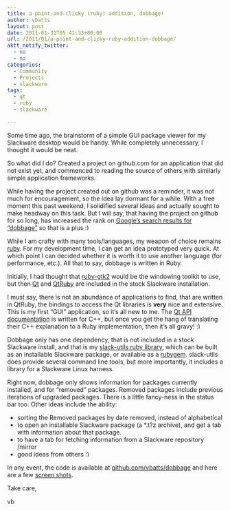 ```yaml
---
title: a point-and-clicky (ruby) addition, dobbage!
author: vbatts
layout: post
date: 2011-01-31T05:41:33+00:00
url: /2011/01/a-point-and-clicky-ruby-addition-dobbage/
aktt_notify_twitter:
  - no
  - no
categories:
  - Community
  - Projects
  - slackware
tags:
  - qt
  - ruby
  - slackware

---
```

Some time ago, the brainstorm of a simple GUI package viewer for my Slackware desktop would be handy. While completely unnecessary, I thought it would be neat.
  
So what did I do? Created a project on github.com for an application that did not exist yet, and commenced to reading the source of others with similarly simple application frameworks.

While having the project created out on github was a reminder, it was not much for encouragement, so the idea lay dormant for a while. With a free moment this past weekend, I solidified several ideas and actually sought to make headway on this task. But I will say, that having the project on github for so long, has increased the rank on [Google&#8217;s search results for &#8220;dobbage&#8221;][1] so that is a plus <img src="http://blog.hashbangbash.com/wp-includes/images/smilies/simple-smile.png" alt=":)" class="wp-smiley" style="height: 1em; max-height: 1em;" />

While I am crafty with many tools/languages, my weapon of choice remains <a target="_blank" href="http://ruby-lang.org">ruby</a>. For my development time, I can get an idea prototyped very quick. At which point I can decided whether it is worth it to use another language (for performance, etc.). All that to say, dobbage is written in Ruby.

Initially, I had thought that <a target="_blank" href="http://ruby-gnome2.sourceforge.jp/">ruby-gtk2</a> would be the windowing toolkit to use, but then [Qt][2] and [QtRuby][3] are included in the stock Slackware installation.
  
I must say, there is not an abundance of applications to find, that are written in QtRuby, the bindings to access the Qt libraries is **very** nice and extensive. This is my first &#8220;GUI&#8221; application, so it&#8217;s all new to me. The <a target="_blank" href="http://doc.qt.nokia.com/latest/classes.html">Qt API documentation</a> is written for C++, but once you get the hang of translating their C++ explanation to a Ruby implementation, then it&#8217;s all gravy! <img src="http://blog.hashbangbash.com/wp-includes/images/smilies/simple-smile.png" alt=":)" class="wp-smiley" style="height: 1em; max-height: 1em;" />

Dobbage only has one dependency, that is not included in a stock Slackware install, and that is my <a target="_blank" href="https://github.com/vbatts/slack-utils">slack-utils ruby library</a>, which can be built as an installable Slackware package, or available as a <a target="_blank" href="https://rubygems.org/gems/slack-utils">rubygem</a>. slack-utils does provide several command line tools, but more importantly, it includes a library for a Slackware Linux harness.

Right now, dobbage only shows information for packages currently installed, and for &#8220;removed&#8221; packages. Removed packages include previous iterations of upgraded packages. There is a little fancy-ness in the status bar too. Other ideas include the ability:

  * sorting the Removed packages by date removed, instead of alphabetical
  * to open an installable Slackware package (a *.t?z archive), and get a tab with information about that package.
  * to have a tab for fetching information from a Slackware repository /mirror
  * good ideas from others <img src="http://blog.hashbangbash.com/wp-includes/images/smilies/simple-smile.png" alt=":)" class="wp-smiley" style="height: 1em; max-height: 1em;" />

In any event, the code is available at [github.com/vbatts/dobbage][4] and here are a few [screen shots][5].

Take care,
  
vb

 [1]: http://www.google.com/search?q=dobbage
 [2]: http://en.wikipedia.org/wiki/Qt_(framework)
 [3]: http://en.wikipedia.org/wiki/QtRuby
 [4]: http://github.com/vbatts/dobbage
 [5]: http://connie.slackware.com/~vbatts/dobbage/
